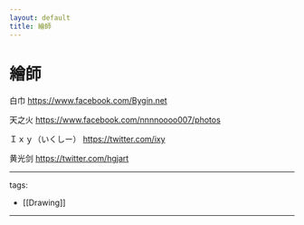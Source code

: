 ```yaml
---
layout: default
title: 繪師
---
```


# 繪師

白巾
https://www.facebook.com/Bygin.net

天之火 
https://www.facebook.com/nnnnoooo007/photos

Ｉｘｙ（いくしー）
https://twitter.com/ixy

黄光剑
https://twitter.com/hgjart


---
tags:
  - [[Drawing]]
  
---

